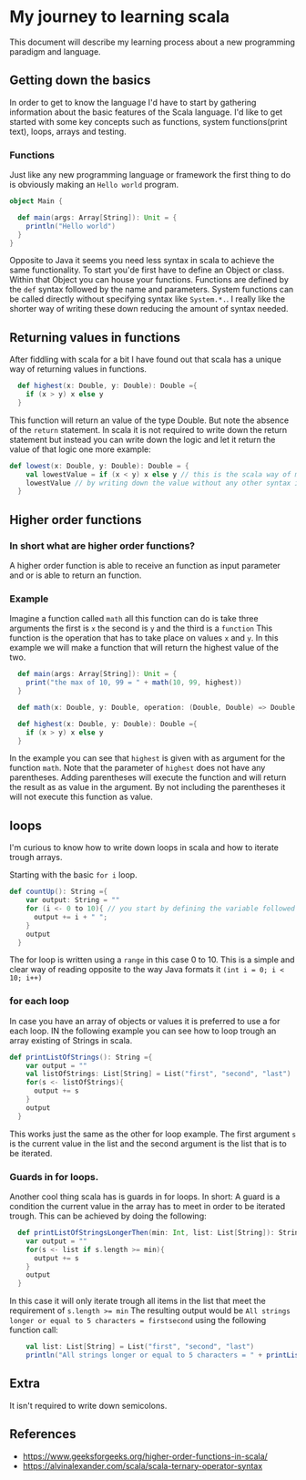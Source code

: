 # My journey to learning scala
This document will describe my learning process about a new programming paradigm and language.


## Getting down the basics

In order to get to know the language I'd have to start by gathering information about the basic features of the Scala language.
I'd like to get started with some key concepts such as functions, system functions(print text), loops, arrays and testing.

### Functions

Just like any new programming language or framework the first thing to do is obviously making an `Hello world` program.

```Scala
object Main {

  def main(args: Array[String]): Unit = {
    println("Hello world")
  }
}
```
Opposite to Java it seems you need less syntax in scala to achieve the same functionality. To start you'de first have to define an Object or class. 
Within that Object you can house your functions. Functions are defined by the `def` syntax followed by the name and parameters. 
System functions can be called directly without specifying syntax like `System.*.`. I really like the shorter way of writing these down reducing the amount of syntax needed.

## Returning values in functions
After fiddling with scala for a bit I have found out that scala has a unique way of returning values in functions.

```scala
  def highest(x: Double, y: Double): Double ={
    if (x > y) x else y
  }
```
This function will return an value of the type Double. But note the absence of the `return` statement. In scala it is not required
to write down the return statement but instead you can write down the logic and let it return the value of that logic
one more example:
```Scala
def lowest(x: Double, y: Double): Double = {
    val lowestValue = if (x < y) x else y // this is the scala way of making a ternary statement
    lowestValue // by writing down the value without any other syntax it will return the value.
  }
```

## Higher order functions
### In short what are higher order functions?
A higher order function is able to receive an function as input parameter and or is able to return an function.
### Example
Imagine a function called `math` all this function can do is take three arguments the first is `x` the second is `y` and the third is a `function` This function 
is the operation that has to take place on values `x` and `y`. In this example we will make a function that will return the highest value of the two.
```scala
  def main(args: Array[String]): Unit = {
    print("the max of 10, 99 = " + math(10, 99, highest))
  }

  def math(x: Double, y: Double, operation: (Double, Double) => Double): Double = operation(x, y)

  def highest(x: Double, y: Double): Double ={
    if (x > y) x else y
  }
```

In the example you can see that `highest` is given with as argument for the function `math`. Note that the parameter of `highest` does not have any parentheses.
Adding parentheses will execute the function and will return the result as as value in the argument. By not including the parentheses it will not execute this function as value.
 
## loops
I'm curious to know how to write down loops in scala and how to iterate trough arrays.

Starting with the basic `for i` loop.
```Scala
def countUp(): String ={
    var output: String = ""
    for (i <- 0 to 10){ // you start by defining the variable followed by the range in this case 0 to 10
      output += i + " ";
    }
    output
  }
```
The for loop is written using a `range` in this case 0 to 10. This is a simple and clear way of reading opposite to the way Java formats it `(int i = 0; i < 10; i++)`

### for each loop
In case you have an array of objects or values it is preferred to use a for each loop. IN the following example you can see how to loop trough an array existing of Strings in scala.
```Scala
def printListOfStrings(): String ={
    var output = ""
    val listOfStrings: List[String] = List("first", "second", "last")
    for(s <- listOfStrings){
      output += s
    }
    output
  }
```  
This works just the same as the other for loop example. The first argument `s` is the current value in the list and the second argument is the list that is to be iterated.

### Guards in for loops.
Another cool thing scala has is guards in for loops. In short: A guard is a condition the current value in the array has to meet in order to be iterated trough.
This can be achieved by doing the following:
```Scala
  def printListOfStringsLongerThen(min: Int, list: List[String]): String ={
    var output = ""
    for(s <- list if s.length >= min){
      output += s
    }
    output
  }
```
In this case it will only iterate trough all items in the list that meet the requirement of `s.length >= min` 
The resulting output would be
`All strings longer or equal to 5 characters = firstsecond`
using the following function call:
```Scala
    val list: List[String] = List("first", "second", "last")
    println("All strings longer or equal to 5 characters = " + printListOfStringsLongerThen(5, list))
```

## Extra
It isn't required to write down semicolons.


## References
- https://www.geeksforgeeks.org/higher-order-functions-in-scala/
- https://alvinalexander.com/scala/scala-ternary-operator-syntax


